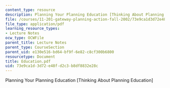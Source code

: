 ```yaml
---
content_type: resource
description: Planning Your Planning Education [Thinking About Planning Education]
file: /courses/11-201-gateway-planning-action-fall-2002/73e9ca1d3d72e48fd2c3b8df8832e28c_Education.pdf
file_type: application/pdf
learning_resource_types:
- Lecture Notes
ocw_type: OCWFile
parent_title: Lecture Notes
parent_type: CourseSection
parent_uid: e130e516-bd64-bf9f-6e82-c8cf300b6800
resourcetype: Document
title: Education.pdf
uid: 73e9ca1d-3d72-e48f-d2c3-b8df8832e28c
---
```

Planning Your Planning Education [Thinking About Planning Education]

